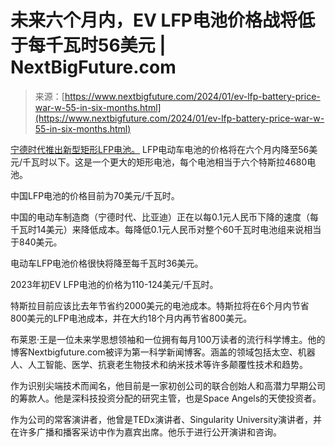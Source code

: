 <!--yml

category: 未分类

日期：2024-05-27 14:32:32

-->

# 未来六个月内，EV LFP电池价格战将低于每千瓦时56美元 | NextBigFuture.com

> 来源：[https://www.nextbigfuture.com/2024/01/ev-lfp-battery-price-war-w-55-in-six-months.html](https://www.nextbigfuture.com/2024/01/ev-lfp-battery-price-war-w-55-in-six-months.html)

[宁德时代推出新型矩形LFP电池。](https://cnevpost.com/2024/01/17/battery-price-war-catl-byd-costs-down/) LFP电动车电池的价格将在六个月内降至56美元/千瓦时以下。这是一个更大的矩形电池，每个电池相当于六个特斯拉4680电池。

中国LFP电池的价格目前为70美元/千瓦时。

中国的电动车制造商（宁德时代、比亚迪）正在以每0.1元人民币下降的速度（每千瓦时14美元）来降低成本。每降低0.1元人民币对整个60千瓦时电池组来说相当于840美元。

电动车LFP电池价格很快将降至每千瓦时36美元。

2023年初EV LFP电池的价格为110-124美元/千瓦时。

特斯拉目前应该比去年节省约2000美元的电池成本。特斯拉将在6个月内节省800美元的LFP电池成本，并在大约18个月内再节省800美元。

布莱恩·王是一位未来学思想领袖和一位拥有每月100万读者的流行科学博主。他的博客Nextbigfuture.com被评为第一科学新闻博客。涵盖的领域包括太空、机器人、人工智能、医学、抗衰老生物技术和纳米技术等许多颠覆性技术和趋势。

作为识别尖端技术而闻名，他目前是一家初创公司的联合创始人和高潜力早期公司的筹款人。他是深科技投资分配的研究主管，也是Space Angels的天使投资者。

作为公司的常客演讲者，他曾是TEDx演讲者、Singularity University演讲者，并在许多广播和播客采访中作为嘉宾出席。他乐于进行公开演讲和咨询。
